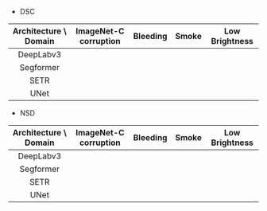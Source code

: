 - DSC

| Architecture \ Domain 	| ImageNet-C corruption 	| Bleeding 	| Smoke 	| Low Brightness 	|
|:---------------------:	|:---------------------:	|:--------:	|:-----:	|:--------------:	|
|       DeepLabv3       	|                       	|          	|       	|                	|
|       Segformer       	|                       	|          	|       	|                	|
|          SETR         	|                       	|          	|       	|                	|
|          UNet         	|                       	|          	|       	|                	|


- NSD

| Architecture \ Domain 	| ImageNet-C corruption 	| Bleeding 	| Smoke 	| Low Brightness 	|
|:---------------------:	|:---------------------:	|:--------:	|:-----:	|:--------------:	|
|       DeepLabv3       	|                       	|          	|       	|                	|
|       Segformer       	|                       	|          	|       	|                	|
|          SETR         	|                       	|          	|       	|                	|
|          UNet         	|                       	|          	|       	|                	|